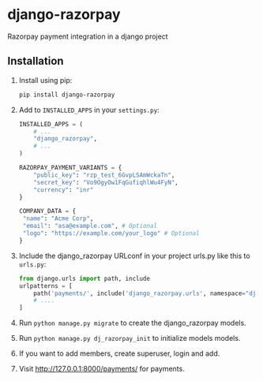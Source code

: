 # django-razorpay
Razorpay payment integration in a django project 

## Installation

1. Install using pip:

    ```bash
    pip install django-razorpay
    ```

2. Add to `INSTALLED_APPS` in your `settings.py`:

   ```python
   INSTALLED_APPS = (
       # ...
       "django_razorpay",
       # ...
   )
   
   RAZORPAY_PAYMENT_VARIANTS = {
       "public_key": "rzp_test_6GvpLSAmWckaTn",
       "secret_key": "Vo9OgyOw1FqGufiqhlWu4FyN",
       "currency": "inr"
   }
   
   COMPANY_DATA = {
    "name": "Acme Corp", 
    "email": "asa@example.com", # Optional
    "logo": "https://example.com/your_logo" # Optional
   }
   ```
   
3. Include the django_razorpay URLconf in your project urls.py like this to `urls.py`:

   ```python
   from django.urls import path, include
   urlpatterns = [
       path('payments/', include('django_razorpay.urls', namespace="django_razorpay")),
       # ....
   ]
   ```
   
4. Run ``python manage.py migrate`` to create the django_razorpay models.
5. Run ``python manage.py dj_razorpay_init`` to initialize models models. 
6. If you want to add members, create superuser, login and add.
7. Visit http://127.0.0.1:8000/payments/ for payments.
